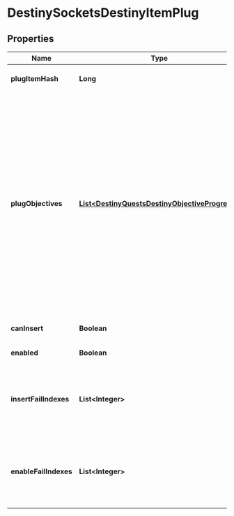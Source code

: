 
# DestinySocketsDestinyItemPlug

## Properties
Name | Type | Description | Notes
------------ | ------------- | ------------- | -------------
**plugItemHash** | **Long** | The hash identifier of the DestinyInventoryItemDefinition that represents this plug. |  [optional]
**plugObjectives** | [**List&lt;DestinyQuestsDestinyObjectiveProgress&gt;**](DestinyQuestsDestinyObjectiveProgress.md) | Sometimes, Plugs may have objectives: these are often used for flavor and display purposes, but they can be used for any arbitrary purpose (both fortunately and unfortunately). Recently (with Season 2) they were expanded in use to be used as the \&quot;gating\&quot; for whether the plug can be inserted at all. For instance, a Plug might be tracking the number of PVP kills you have made. It will use the parent item&#39;s data about that tracking status to determine what to show, and will generally show it using the DestinyObjectiveDefinition&#39;s progressDescription property. Refer to the plug&#39;s itemHash and objective property for more information if you would like to display even more data. |  [optional]
**canInsert** | **Boolean** | If true, this plug has met all of its insertion requirements. Big if true. |  [optional]
**enabled** | **Boolean** | If true, this plug will provide its benefits while inserted. |  [optional]
**insertFailIndexes** | **List&lt;Integer&gt;** | If the plug cannot be inserted for some reason, this will have the indexes into the plug item definition&#39;s plug.insertionRules property, so you can show the reasons why it can&#39;t be inserted.  This list will be empty if the plug can be inserted. |  [optional]
**enableFailIndexes** | **List&lt;Integer&gt;** | If a plug is not enabled, this will be populated with indexes into the plug item definition&#39;s plug.enabledRules property, so that you can show the reasons why it is not enabled.  This list will be empty if the plug is enabled. |  [optional]



